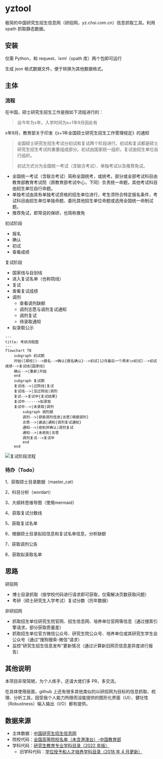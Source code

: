 # yztool

极简的中国研究生招生信息网（研招网，yz.chsi.com.cn）信息抓取工具。利用 xpath 抓取静态数据。

## 安装

仅需 Python，和 request、lxml（xpath 库）两个包即可运行

生成 json 格式数据文件，便于转换为其他数据格式。

## 主体

### 流程

在中国，硕士研究生招生工作是按如下流程进行的：

>设今年为x年，入学时间为x+1年9月因此有

x年9月，教育部关于印发《x+1年全国硕士研究生招生工作管理规定》的通知

>全国硕士研究生招生考试分初试和复试两个阶段进行。初试和复试都是硕士研究生招生考试的重要组成部分。初试由国家统一组织，复试由招生单位自行组织。
>
>初试方式分为全国统一考试（含联合考试）、单独考试以及推荐免试。

- 全国统一考试（含联合考试）简称全国统考，或统考。部分或全部考试科目由教育部教育考试院（原教育部考试中心，下同）负责统一命题，其他考试科目由招生单位自行命题。
- 单独考试由具有单独考试资格的招生单位进行，考生须符合特定报名条件，考试科目由招生单位单独命题、委托其他招生单位命题或选用全国统一命制试题。
- 推荐免试，即常说的保研，也简称推免

初试阶段

- 报名
- 确认
- 初试
- 查看成绩

复试阶段

- 国家线与自划线
- 进入复试名单（也称院线）
- 复试
- 查看复试成绩
- 调剂
  - 查看调剂缺额
  - 调剂志愿与调剂复试通知
  - 调剂复试
  - 待录取通知
- 拟录取公示

```mermaid
---
title: 考研流程图
---
flowchart TB
    subgraph 初试期
    开始([择校])-->报名-->确认{报名确认}-->初试[12月最后一个周末\n初试]-->初试成绩-->复试线{国家线}
    确认-->|重新|开始
    end
    subgraph 复试期
    复试线-->|过院线|复试
    复试线-->|没过院线|调剂
    复试-->复试中{复试结果}
    复试中------>拟录取
    复试中-->|未录取|调剂
        subgraph 调剂期
        调剂-->|获取调剂信息|志愿[填报调剂]
        志愿-->|遴选|通知{调剂复试通知}
        通知-->|收到并确认|调剂复试
        通知-->|未收到|志愿
        调剂复试-->复试中
        end
    end
```

![复试阶段流程](https://t1.chei.com.cn/theme/1772399993/6.jpg)

### 待办（Todo）

1、获取硕士目录数据（master_cat）

2、科目分析（wordart）

3、大纲转思维导图（使用mermaid）

4、获取复试分数线

5、获取复试名单

6、根据硕士目录拟招信息和复试名单信息，分析缺额

7、获取调剂公告

8、获取拟录取名单

## 思路

研招网

- 博士目录抓取（按学校代码进行请求即可获取，仅需解决页数获取问题）
- 考研（硕士研究生入学考试）复试分数（历年数据）

非研招网

- 抓取招生单位研究生院官网、招生信息网、培养单位官网等信息（通过搜索引擎请求，部分获取质量差）
- 抓取招生单位官方微信公众号、研究生院公众号、培养单位或其研究生学生会公众号（通过“搜狗搜索-微信”请求）
- 监控“研究生招生信息发布”更新情况（通过计算新旧网页信息差异度进行报告）

## 其他说明

本项目非常简陋，为个人练手，还请大佬们多 PR，多交流。

在具体使用层面，github 上还有很多其他类似的以研招网为目标的信息抓取、梳理、分析工具，因受我个人能力所限而没能提供的图形化界面（UI）、健壮性（Robustness）输入输出（I/O）都有提供。

## 数据来源

- 主体数据：[中国研究生招生信息网](https://yz.chsi.com.cn)
- 院校代码：[全国高等院校名单（未含港澳台）-中国教育部](https://hudong.moe.gov.cn/qggxmd/)
- 学科代码：[研究生教育专业学科目录（2022 年版）](http://www.moe.gov.cn/srcsite/A22/moe_833/202209/t20220914_660828.html)
  - 旧学科代码：[学位授予和人才培养学科目录（2018 年 4 月更新）](http://www.moe.gov.cn/jyb_sjzl/ziliao/A22/201804/t20180419_333655.html)
